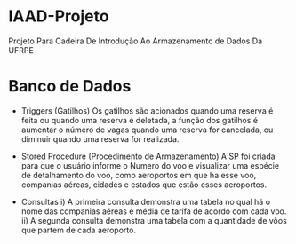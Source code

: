 # IAAD-Projeto
Projeto Para Cadeira De Introdução Ao Armazenamento de Dados Da UFRPE

# Banco de Dados

- Triggers (Gatilhos)
    Os gatilhos são acionados quando uma reserva é feita ou quando uma reserva é deletada, a função dos gatilhos é aumentar o número de vagas quando uma reserva for cancelada, ou diminuir quando uma reserva for realizada. 

- Stored Procedure (Procedimento de Armazenamento)
   A SP foi criada para que o usuário informe o Numero do voo e visualizar uma espécie de detalhamento do voo, como aeroportos em que ha esse voo, companias aéreas, cidades e estados que estão esses aeroportos. 

- Consultas
i) A primeira consulta demonstra uma tabela no qual há o nome das companias aéreas e média de tarifa de acordo com cada voo. 
ii) A segunda consulta demonstra uma tabela com a quantidade de vôos que partem de cada aeroporto. 
